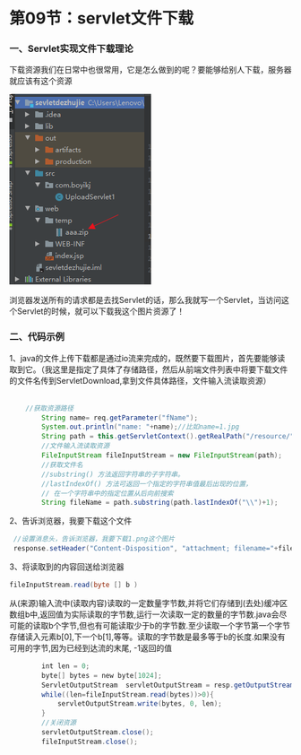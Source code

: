 # 第09节：servlet文件下载


### 一、Servlet实现文件下载理论
下载资源我们在日常中也很常用，它是怎么做到的呢？要能够给别人下载，服务器就应该有这个资源

![wenjian](../images/1209_wenj.png)  

浏览器发送所有的请求都是去找Servlet的话，那么我就写一个Servlet，当访问这个Servlet的时候，就可以下载我这个图片资源了！

### 二、代码示例
1、java的文件上传下载都是通过io流来完成的，既然要下载图片，首先要能够读取到它。（我这里是指定了具体了存储路径，然后从前端文件列表中将要下载文件的文件名传到ServletDownload,拿到文件具体路径，文件输入流读取资源）

``` java

    //获取资源路径
        String name= req.getParameter("fName");
        System.out.println("name: "+name);//比如name=1.jpg
        String path = this.getServletContext().getRealPath("/resource/"+name);
        //文件输入流读取资源
        FileInputStream fileInputStream = new FileInputStream(path);
        //获取文件名
        //substring() 方法返回字符串的子字符串。
        //lastIndexOf() 方法可返回一个指定的字符串值最后出现的位置，
        // 在一个字符串中的指定位置从后向前搜索
        String fileName = path.substring(path.lastIndexOf("\\")+1);
```
2、告诉浏览器，我要下载这个文件
```java
 //设置消息头，告诉浏览器，我要下载1.png这个图片
 response.setHeader("Content-Disposition", "attachment; filename="+fileName);
```
3、将读取到的内容回送给浏览器
``` java
fileInputStream.read(byte [] b )
```
从(来源)输入流中(读取内容)读取的一定数量字节数,并将它们存储到(去处)缓冲区数组b中,返回值为实际读取的字节数,运行一次读取一定的数量的字节数.java会尽可能的读取b个字节,但也有可能读取少于b的字节数.至少读取一个字节第一个字节存储读入元素b[0],下一个b[1],等等。读取的字节数是最多等于b的长度.如果没有可用的字节,因为已经到达流的末尾, -1返回的值
``` java
        int len = 0;
        byte[] bytes = new byte[1024];
        ServletOutputStream  servletOutputStream = resp.getOutputStream();
        while((len=fileInputStream.read(bytes))>0){
            servletOutputStream.write(bytes, 0, len);
        }
        //关闭资源
        servletOutputStream.close();
        fileInputStream.close();
```
